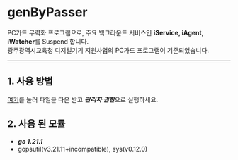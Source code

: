 # genByPasser
PC가드 무력화 프로그램으로, 주요 백그라운드 서비스인 **iService, iAgent, iWatcher**를 Suspend 합니다.
<br />광주광역시교육청 디지털기기 지원사업의 PC가드 프로그램이 기준되었습니다.

-----

## 1. 사용 방법
[여기](https://github.com/Tatunnisothian/genByPasser/releases)를 눌러 파일을 다운 받고 ***관리자 권한***으로 실행하세요.

## 2. 사용 된 모듈
- ***go 1.21.1***
- gopsutil(v3.21.11+incompatible), sys(v0.12.0)
